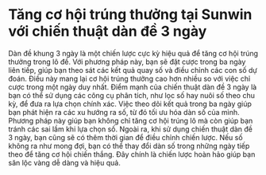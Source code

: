 # Tăng cơ hội trúng thưởng tại Sunwin với chiến thuật dàn đề 3 ngày
Dàn đề khung 3 ngày là một chiến lược cực kỳ hiệu quả để tăng cơ hội trúng thưởng trong lô đề. Với phương pháp này, bạn sẽ đặt cược trong ba ngày liên tiếp, giúp bạn theo sát các kết quả quay số và điều chỉnh các con số dự đoán. Điều này mang lại cơ hội trúng thưởng cao hơn nhiều so với việc chỉ cược trong một ngày duy nhất.
Điểm mạnh của chiến thuật dàn đề 3 ngày là bạn có thể sử dụng các công cụ phân tích, như lọc số hay nuôi số theo chu kỳ, để đưa ra lựa chọn chính xác. Việc theo dõi kết quả trong ba ngày giúp bạn phát hiện ra các xu hướng ra số, từ đó tối ưu hóa dàn số của mình. Phương pháp này giúp bạn không chỉ tăng cơ hội trúng lô mà còn giúp bạn tránh các sai lầm khi lựa chọn số.
Ngoài ra, khi sử dụng chiến thuật dàn đề 3 ngày, bạn cũng sẽ có thêm thời gian để điều chỉnh chiến lược. Nếu số không ra như mong đợi, bạn có thể thay đổi dàn số trong những ngày tiếp theo để tăng cơ hội chiến thắng. Đây chính là chiến lược hoàn hảo giúp bạn săn lộc vàng dễ dàng và hiệu quả.

